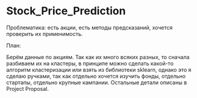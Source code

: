 # Stock_Price_Prediction

Проблематика: есть акции, есть методы предсказаний, хочется проверить их применимость.

План:

Берём данные по акциям. Так как их много всяких разных, то сначала разбиваем их на кластеры, в принципе можно сделать какой-то алгоритм кластеризации или взять из библиотеки sklearn, однако это я сделаю ручками, так как отдельно хочется изучить фонды, отдельно стартапы, отдельно крупные кампании.
Остальные детали описаны в Project Proposal.
